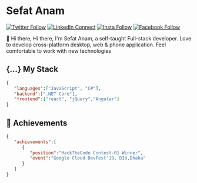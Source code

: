 # Sefat Anam

[![Twitter Follow](https://img.shields.io/badge/dynamic/json.svg?color=14171A&labelColor=37474f&logo=twitter&logoColor=4fc3f7&label=&query=%24[0].followers_count&url=https%3A%2F%2Fcdn.syndication.twimg.com%2Fwidgets%2Ffollowbutton%2Finfo.json%3Fscreen_names%3D_chotoPusku&suffix=%20Followers)](https://twitter.com/chotoPusku)
[![LinkedIn Connect](https://img.shields.io/badge/%20-Connect-black?color=14171A&labelColor=212121&logo=linkedin&logoColor=ffffff)](https://www.linkedin.com/in/SefatAnam)
[![Insta Follow](https://img.shields.io/badge/%20-Follow-black?color=14171A&labelColor=d81b60&logo=instagram&logoColor=ffffff)](https://www.instagram.com/im.sefat/)
[![Facebook Follow](https://img.shields.io/badge/%20-Connect-black?color=14171A&labelColor=1976d2&logo=facebook&logoColor=ffffff)](https://www.facebook.com/chotooPusku/)


:wave: Hi there, Hi there, I'm Sefat Anam, a self-taught Full-stack developer. Love to develop cross-platform desktop, web & phone application. Feel comfortable to work with new technologies

## {...} My Stack

```json
{
   "languages":["JavaScript", "C#"],
   "backend":[".NET Core"],
   "frontend":["react", "jQuery","Angular"]
}
```

## :tada: Achievements

```json
{
   "achievements":[
      {
         "position":"HackTheCode Contest-01 Winner",
         "event":"Google Cloud DevFest'19, DIU,Dhaka"
      }
   ]
}
```
